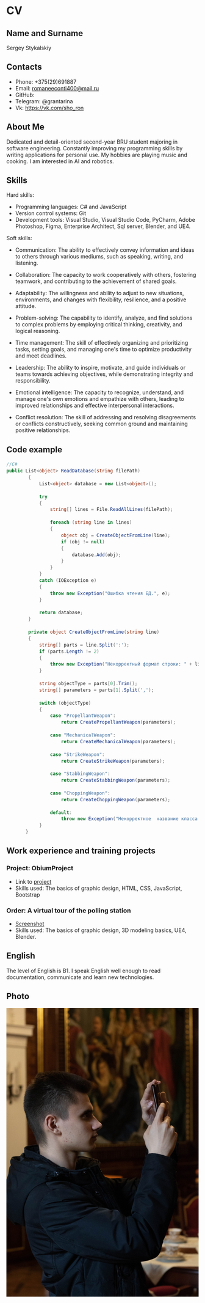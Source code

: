 # CV

## Name and Surname
Sergey Stykalskiy 

## Contacts
- Phone: +375(29)691887
- Email: romaneeconti400@mail.ru
- GitHub: 
- Telegram: @grantarina 
- Vk: https://vk.com/sho_ron

## About Me
Dedicated and detail-oriented second-year BRU student majoring in software engineering. Constantly improving my programming skills by writing applications for personal use. My hobbies are playing music and cooking. I am interested in AI and robotics.

## Skills
Hard skills:

  - Programming languages: C# and JavaScript
  -  Version control systems: Git
  -  Development tools: Visual Studio, Visual Studio Code, PyCharm, Adobe Photoshop, Figma, Enterprise Architect, Sql server, Blender, and UE4.

Soft skills:

- Communication: The ability to effectively convey information and ideas to others through various mediums, such as speaking, writing, and listening.

- Collaboration: The capacity to work cooperatively with others, fostering teamwork, and contributing to the achievement of shared goals.

- Adaptability: The willingness and ability to adjust to new situations, environments, and changes with flexibility, resilience, and a positive attitude.

- Problem-solving: The capability to identify, analyze, and find solutions to complex problems by employing critical thinking, creativity, and logical reasoning.

- Time management: The skill of effectively organizing and prioritizing tasks, setting goals, and managing one's time to optimize productivity and meet deadlines.

- Leadership: The ability to inspire, motivate, and guide individuals or teams towards achieving objectives, while demonstrating integrity and responsibility.

- Emotional intelligence: The capacity to recognize, understand, and manage one's own emotions and empathize with others, leading to improved relationships and effective interpersonal interactions.

- Conflict resolution: The skill of addressing and resolving disagreements or conflicts constructively, seeking common ground and maintaining positive relationships.

## Code example
```C#
//C#
public List<object> ReadDatabase(string filePath)
        {
            List<object> database = new List<object>();

            try
            {
                string[] lines = File.ReadAllLines(filePath);

                foreach (string line in lines)
                {
                    object obj = CreateObjectFromLine(line);
                    if (obj != null)
                    {
                        database.Add(obj);
                    }
                }
            }
            catch (IOException e)
            {
                throw new Exception("Ошибка чтения БД.", e);
            }

            return database;
        }

        private object CreateObjectFromLine(string line)
        {
            string[] parts = line.Split(':');
            if (parts.Length != 2)
            {
                throw new Exception("Некорректный формат строки: " + line);
            }

            string objectType = parts[0].Trim();
            string[] parameters = parts[1].Split(',');

            switch (objectType)
            {
                case "PropellantWeapon":
                    return CreatePropellantWeapon(parameters);

                case "MechanicalWeapon":
                    return CreateMechanicalWeapon(parameters);

                case "StrikeWeapon":
                    return CreateStrikeWeapon(parameters);

                case "StabbingWeapon":
                    return CreateStabbingWeapon(parameters);

                case "ChoppingWeapon":
                    return CreateChoppingWeapon(parameters);

                default:
                    throw new Exception("Некорректное  название класса: " + objectType);
            }
       }  
```

## Work experience and training projects

### Project: ObiumProject
- Link to [project](https://obiumproject.github.io/index.html)
- Skills used: The basics of graphic design, HTML, CSS, JavaScript, Bootstrap
### Order: A virtual tour of the polling station 
- [Screenshot](/img/gp.png)
- Skills used: The basics of graphic design, 3D modeling basics, UE4, Blender.

## English
The level of English is B1. I speak English well enough to read documentation, communicate and learn new technologies.

## Photo
![my photo](./img/me.jpg)